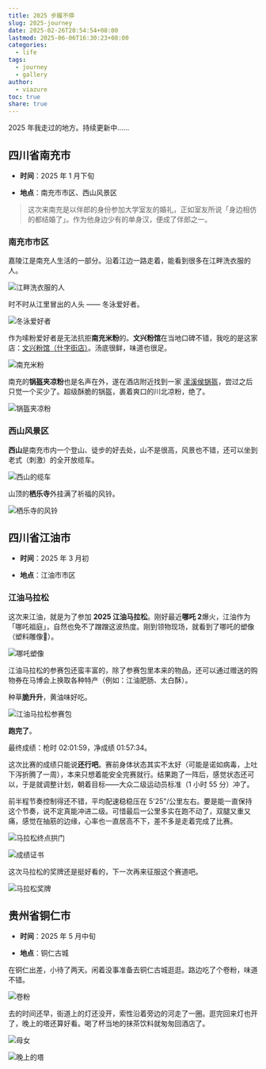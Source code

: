 ```yaml
---
title: 2025 步履不停
slug: 2025-journey
date: 2025-02-26T20:54:54+08:00
lastmod: 2025-06-06T16:30:23+08:00
categories:
  - life
tags:
  - journey
  - gallery
author:
  - viazure
toc: true
share: true
---
```


2025 年我走过的地方。持续更新中……

## 四川省南充市

- **时间**：2025 年 1 月下旬

- **地点**：南充市市区、西山风景区

> 这次来南充是以伴郎的身份参加大学室友的婚礼，正如室友所说「身边相仿的都结婚了」。作为他身边少有的单身汉，便成了伴郎之一。

### 南充市市区

嘉陵江是南充人生活的一部分。沿着江边一路走着，能看到很多在江畔洗衣服的人。

![江畔洗衣服的人](https://webpimg.viazure.cc/IMG_20250120_101814.HEIC)

时不时从江里冒出的人头 —— 冬泳爱好者。

![冬泳爱好者](https://webpimg.viazure.cc/IMG_20250120_103748.HEIC)

作为嗦粉爱好者是无法抗拒**南充米粉**的。**文兴粉馆**在当地口碑不错，我吃的是这家店：[文兴粉馆（什字街店）](https://surl.amap.com/wa7nAlzHgeq)。汤底很鲜，味道也很足。

![南充米粉](https://webpimg.viazure.cc/IMG_20250120_113658.HEIC)

南充的**锅盔夹凉粉**也是名声在外，遂在酒店附近找到一家 [潆溪侯锅盔](https://surl.amap.com/xlujAzf1yg2n)，尝过之后只觉一个买少了。超级酥脆的锅盔，裹着爽口的川北凉粉，绝了。

![锅盔夹凉粉](https://webpimg.viazure.cc/IMG_20250120_171452.HEIC)

### 西山风景区

**西山**是南充市内一个登山、徒步的好去处，山不是很高，风景也不错，还可以坐到老式（刺激）的全开放缆车。

![西山的缆车](https://webpimg.viazure.cc/IMG_20250120_143458.HEIC)

山顶的**栖乐寺**外挂满了祈福的风铃。

![栖乐寺的风铃](https://webpimg.viazure.cc/MVIMG_20250120_144119.jpg)

## 四川省江油市

- **时间**：2025 年 3 月初

- **地点**：江油市市区

### 江油马拉松

这次来江油，就是为了参加 **2025 江油马拉松**。刚好最近**哪吒 2**爆火，江油作为「哪吒祖庭」，自然也免不了蹭蹭这波热度。刚到领物现场，就看到了哪吒的塑像（塑料雕像🤣）。

![哪吒塑像](https://webpimg.viazure.cc/IMG_20250301_103935.HEIC)

江油马拉松的参赛包还蛮丰富的，除了参赛包里本来的物品，还可以通过赠送的购物券在马博会上换取各种特产（例如：江油肥肠、太白酥）。

种草**脆升升**，黄油味好吃。

![江油马拉松参赛包](https://webpimg.viazure.cc/IMG_20250301_120419.HEIC)

**跑完了**。

最终成绩：枪时 02:01:59，净成绩 01:57:34。

这次比赛的成绩只能说**还行吧**。赛前身体状态其实不太好（可能是诺如病毒，上吐下泻折腾了一周），本来只想着能安全完赛就行。结果跑了一阵后，感觉状态还可以，于是就调整计划，朝着目标——大众二级运动员标准（1 小时 55 分）冲了。

前半程节奏控制得还不错，平均配速稳稳压在 5'25"/公里左右。要是能一直保持这个节奏，说不定真能冲进二级。可惜最后一公里多实在跑不动了，双腿又重又痛，感觉在抽筋的边缘，心率也一直居高不下，差不多是走着完成了比赛。

![马拉松终点拱门](https://webpimg.viazure.cc/IMG_20250302_093214.HEIC)

![成绩证书](https://webpimg.viazure.cc/250409090329788.png)

这次马拉松的奖牌还是挺好看的，下一次再来征服这个赛道吧。

![马拉松奖牌](https://webpimg.viazure.cc/IMG_20250302_100735.HEIC)

## 贵州省铜仁市

- **时间**：2025 年 5 月中旬

- **地点**：铜仁古城

在铜仁出差，小待了两天。闲着没事准备去铜仁古城逛逛。路边吃了个卷粉，味道不错。

![卷粉](https://webpimg.viazure.cc/IMG_20250514_184325.HEIC)

去的时间还早，街道上的灯还没开，索性沿着旁边的河走了一圈。逛完回来灯也开了，晚上的塔还算好看。喝了杯当地的抹茶饮料就匆匆回酒店了。

![母女](https://webpimg.viazure.cc/IMG_20250514_191858.HEIC)

![晚上的塔](https://webpimg.viazure.cc/IMG_20250515_205534.HEIF)
